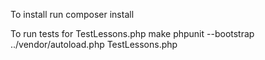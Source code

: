 To install run composer install

To run tests for TestLessons.php make phpunit --bootstrap ../vendor/autoload.php TestLessons.php
